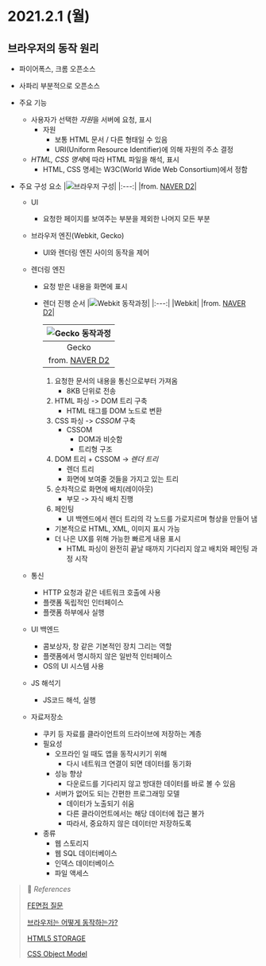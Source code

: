 # 2021.2.1 (월)

## 브라우저의 동작 원리

- 파이어폭스, 크롬 오픈소스
- 사파리 부분적으로 오픈소스
- 주요 기능

  - 사용자가 선택한 *자원*을 서버에 요청, 표시
    - 자원
      - 보통 HTML 문서 / 다른 형태일 수 있음
      - URI(Uniform Resource Identifier)에 의해 자원의 주소 결정
  - *HTML, CSS 명세*에 따라 HTML 파일을 해석, 표시
    - HTML, CSS 명세는 W3C(World Wide Web Consortium)에서 정함

- 주요 구성 요소
  |![브라우저 구성](https://user-images.githubusercontent.com/64844815/106469843-279ebb80-64e3-11eb-8cd6-8d8a4e6cc033.png)|
  |:---:|
  |from. [NAVER D2](https://d2.naver.com/helloworld/59361)|

  - UI
    - 요청한 페이지를 보여주는 부분을 제외한 나머지 모든 부분
  - 브라우저 엔진(Webkit, Gecko)
    - UI와 렌더링 엔진 사이의 동작을 제어
  - 렌더링 엔진

    - 요청 받은 내용을 화면에 표시

    - 렌더 진행 순서
      |![Webkit 동작과정](https://user-images.githubusercontent.com/64844815/106476680-a8ad8100-64ea-11eb-9179-e6e6b205940f.png)|
      |:---:|
      |Webkit|
      |from. [NAVER D2](https://d2.naver.com/helloworld/59361)|

      | ![Gecko 동작과정](https://user-images.githubusercontent.com/64844815/106476745-b6fb9d00-64ea-11eb-83bf-c4c28586d134.png) |
      | :----------------------------------------------------------------------------------------------------------------------: |
      |                                                          Gecko                                                           |
      |                                 from. [NAVER D2](https://d2.naver.com/helloworld/59361)                                  |

      1. 요청한 문서의 내용을 통신으로부터 가져옴
         - 8KB 단위로 전송
      2. HTML 파싱 -> DOM 트리 구축
         - HTML 태그를 DOM 노드로 변환
      3. CSS 파싱 -> _CSSOM_ 구축
         - CSSOM
           - DOM과 비슷함
           - 트리형 구조
      4. DOM 트리 + CSSOM -> _렌더 트리_
         - 렌더 트리
         - 화면에 보여줄 것들을 가지고 있는 트리
      5. 순차적으로 화면에 배치(레이아웃)
         - 부모 -> 자식 배치 진행
      6. 페인팅
         - UI 백엔드에서 렌더 트리의 각 노드를 가로지르며 형상을 만들어 냄

      - 기본적으로 HTML, XML, 이미지 표시 가능
      - 더 나은 UX를 위해 가능한 빠르게 내용 표시
        - HTML 파싱이 완전히 끝날 때까지 기다리지 않고 배치와 페인팅 과정 시작

  - 통신
    - HTTP 요청과 같은 네트워크 호출에 사용
    - 플랫폼 독립적인 인터페이스
    - 플랫폼 하부에사 실행
  - UI 백엔드
    - 콤보상자, 창 같은 기본적인 장치 그리는 역할
    - 플랫폼에서 명시하지 않은 일반적 인터페이스
    - OS의 UI 시스템 사용
  - JS 해석기
    - JS코드 해석, 실행
  - 자료저장소
    - 쿠키 등 자료를 클라이언트의 드라이브에 저장하는 계층
    - 필요성
      - 오프라인 일 때도 앱을 동작시키기 위해
        - 다시 네트워크 연결이 되면 데이터를 동기화
      - 성능 향상
        - 다운로드를 기다리지 않고 방대한 데이터를 바로 볼 수 있음
      - 서버가 없어도 되는 간편한 프로그래밍 모델
        - 데이터가 노출되기 쉬움
        - 다른 클라이언트에서는 해당 데이터에 접근 불가
        - 따라서, 중요하지 않은 데이터만 저장하도록
    - 종류
      - 웹 스토리지
      - 웹 SQL 데이터베이스
      - 인덱스 데이터베이스
      - 파일 액세스

> 📖 _References_
>
> [FE면접 질문](https://devowen.com/271)
>
> [브라우저는 어떻게 동작하는가?](https://d2.naver.com/helloworld/59361)
>
> [HTML5 STORAGE](https://www.html5rocks.com/en/features/storage)
>
> [CSS Object Model](https://developer.mozilla.org/en-us/docs/Glossary/CSSOM)
